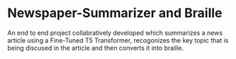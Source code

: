 # Newspaper-Summarizer and Braille
An end to end project collabratively developed which summarizes a news article using a Fine-Tuned T5 Transformer, recogonizes the key topic that is being discused in the article and then converts it into braille.
